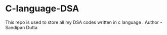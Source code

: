# C-language-DSA
This repo is used to store all my DSA codes written in c language .
Author - Sandipan Dutta
